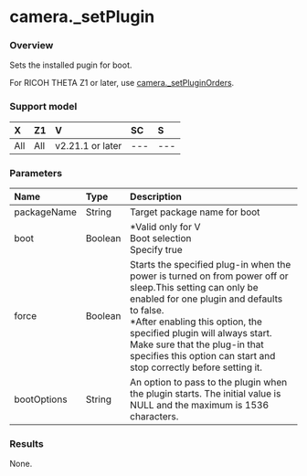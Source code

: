 # camera.\_setPlugin

### Overview

Sets the installed pugin for boot.

For RICOH THETA Z1 or later, use [camera.\_setPluginOrders](camera._set_plugin_orders.md).

### Support model

| X | Z1 | V | SC | S |
|:--|:--|:--|:--|:--|
| All | All | v2.21.1 or later | --- | --- |

### Parameters

| Name | Type | Description |
|:--|:--|:--|
| packageName | String | Target package name for boot |
| boot | Boolean | *Valid only for V<br>Boot selection<br>Specify true |
| force | Boolean | Starts the specified plug-in when the power is turned on from power off or sleep.This setting can only be enabled for one plugin and defaults to false.<br>*After enabling this option, the specified plugin will always start. Make sure that the plug-in that specifies this option can start and stop correctly before setting it. |
| bootOptions | String | An option to pass to the plugin when the plugin starts. The initial value is NULL and the maximum is 1536 characters. |

### Results

None.

